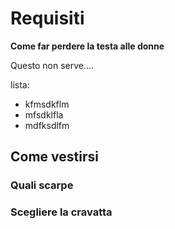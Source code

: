 # Requisiti

**Come far perdere la testa alle donne**

Questo non serve....

lista:
- kfmsdkflm
- mfsdklfla
- mdfksdlfm

## Come vestirsi
### Quali scarpe
### Scegliere la cravatta

